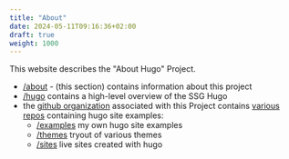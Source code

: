 ```yaml
---
title: "About"
date: 2024-05-11T09:16:36+02:00
draft: true
weight: 1000
---
```


This website describes the "About Hugo" Project.

- [/about](/about) - (this section) contains information about this project
- [/hugo](/hugo) contains a high-level overview of the SSG Hugo
- the [github organization]((https://github.com/about-hugo)) associated with this Project contains [various repos](https://github.com/orgs/about-hugo/repositories) containing hugo site examples:
    - [/examples](/examples) my own hugo site examples
    - [/themes](/themes) tryout of various themes
    - [/sites](/sites) live sites created with hugo

